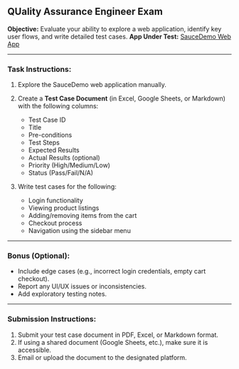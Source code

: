 ## QUality Assurance Engineer Exam

**Objective:** Evaluate your ability to explore a web application, identify key user flows, and write detailed test cases.
**App Under Test:** [SauceDemo Web App](https://www.saucedemo.com/)

---

### Task Instructions:

1. Explore the SauceDemo web application manually.
2. Create a **Test Case Document** (in Excel, Google Sheets, or Markdown) with the following columns:
   - Test Case ID
   - Title
   - Pre-conditions
   - Test Steps
   - Expected Results
   - Actual Results (optional)
   - Priority (High/Medium/Low)
   - Status (Pass/Fail/N/A)

3. Write test cases for the following:
   - Login functionality
   - Viewing product listings
   - Adding/removing items from the cart
   - Checkout process
   - Navigation using the sidebar menu

---

### Bonus (Optional):
- Include edge cases (e.g., incorrect login credentials, empty cart checkout).
- Report any UI/UX issues or inconsistencies.
- Add exploratory testing notes.

---

### Submission Instructions:

1. Submit your test case document in PDF, Excel, or Markdown format.
2. If using a shared document (Google Sheets, etc.), make sure it is accessible.
3. Email or upload the document to the designated platform.
